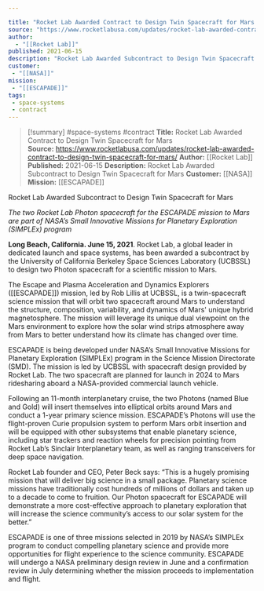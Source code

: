 ```yaml
---

title: "Rocket Lab Awarded Contract to Design Twin Spacecraft for Mars  "
source: "https://www.rocketlabusa.com/updates/rocket-lab-awarded-contract-to-design-twin-spacecraft-for-mars/"
author:
  - "[[Rocket Lab]]"
published: 2021-06-15
description: "Rocket Lab Awarded Subcontract to Design Twin Spacecraft for Mars"
customer:
 - "[[NASA]]"
mission:
 - "[[ESCAPADE]]"
tags:
 - space-systems
 - contract
---
```

>[!summary]
#space-systems #contract
**Title:** Rocket Lab Awarded Contract to Design Twin Spacecraft for Mars  
**Source:** https://www.rocketlabusa.com/updates/rocket-lab-awarded-contract-to-design-twin-spacecraft-for-mars/
**Author:** [[Rocket Lab]]
**Published:** 2021-06-15
**Description:** Rocket Lab Awarded Subcontract to Design Twin Spacecraft for Mars
**Customer:** [[NASA]]
**Mission:** [[ESCAPADE]]

Rocket Lab Awarded Subcontract to Design Twin Spacecraft for Mars 

*The two Rocket Lab Photon spacecraft for the ESCAPADE mission to Mars are part of NASA’s Small Innovative Missions for Planetary Exploration (SIMPLEx) program* 

**Long Beach, California. June 15, 2021**. Rocket Lab, a global leader in dedicated launch and space systems, has been awarded a subcontract by the University of California Berkeley Space Sciences Laboratory (UCBSSL) to design two Photon spacecraft for a scientific mission to Mars.

The Escape and Plasma Acceleration and Dynamics Explorers ([[ESCAPADE]]) mission, led by Rob Lillis at UCBSSL, is a twin-spacecraft science mission that will orbit two spacecraft around Mars to understand the structure, composition, variability, and dynamics of Mars' unique hybrid magnetosphere. The mission will leverage its unique dual viewpoint on the Mars environment to explore how the solar wind strips atmosphere away from Mars to better understand how its climate has changed over time.

ESCAPADE is being developed under NASA’s Small Innovative Missions for Planetary Exploration (SIMPLEx) program in the Science Mission Directorate (SMD). The mission is led by UCBSSL with spacecraft design provided by Rocket Lab. The two spacecraft are planned for launch in 2024 to Mars ridesharing aboard a NASA-provided commercial launch vehicle.

Following an 11-month interplanetary cruise, the two Photons (named Blue and Gold) will insert themselves into elliptical orbits around Mars and conduct a 1-year primary science mission. ESCAPADE’s Photons will use the flight-proven Curie propulsion system to perform Mars orbit insertion and will be equipped with other subsystems that enable planetary science, including star trackers and reaction wheels for precision pointing from Rocket Lab’s Sinclair Interplanetary team, as well as ranging transceivers for deep space navigation.

Rocket Lab founder and CEO, Peter Beck says: “This is a hugely promising mission that will deliver big science in a small package. Planetary science missions have traditionally cost hundreds of millions of dollars and taken up to a decade to come to fruition. Our Photon spacecraft for ESCAPADE will demonstrate a more cost-effective approach to planetary exploration that will increase the science community’s access to our solar system for the better.”

ESCAPADE is one of three missions selected in 2019 by NASA’s SIMPLEx program to conduct compelling planetary science and provide more opportunities for flight experience to the science community. ESCAPADE will undergo a NASA preliminary design review in June and a confirmation review in July determining whether the mission proceeds to implementation and flight.